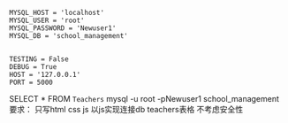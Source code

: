 
    MYSQL_HOST = 'localhost'
    MYSQL_USER = 'root'
    MYSQL_PASSWORD = 'Newuser1'
    MYSQL_DB = 'school_management'
    

    TESTING = False
    DEBUG = True
    HOST = '127.0.0.1'
    PORT = 5000
    


SELECT * FROM `Teachers` 
mysql -u root -pNewuser1 school_management
要求：
只写html css js
以js实现连接db teachers表格
不考虑安全性